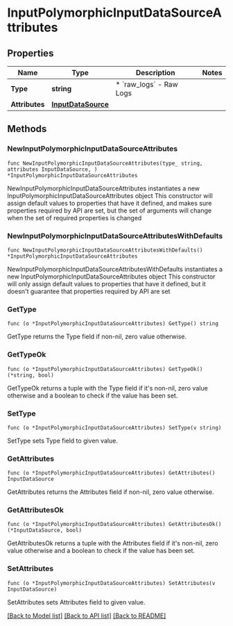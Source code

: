 # InputPolymorphicInputDataSourceAttributes

## Properties

Name | Type | Description | Notes
------------ | ------------- | ------------- | -------------
**Type** | **string** | * &#x60;raw_logs&#x60; - Raw Logs | 
**Attributes** | [**InputDataSource**](InputDataSource.md) |  | 

## Methods

### NewInputPolymorphicInputDataSourceAttributes

`func NewInputPolymorphicInputDataSourceAttributes(type_ string, attributes InputDataSource, ) *InputPolymorphicInputDataSourceAttributes`

NewInputPolymorphicInputDataSourceAttributes instantiates a new InputPolymorphicInputDataSourceAttributes object
This constructor will assign default values to properties that have it defined,
and makes sure properties required by API are set, but the set of arguments
will change when the set of required properties is changed

### NewInputPolymorphicInputDataSourceAttributesWithDefaults

`func NewInputPolymorphicInputDataSourceAttributesWithDefaults() *InputPolymorphicInputDataSourceAttributes`

NewInputPolymorphicInputDataSourceAttributesWithDefaults instantiates a new InputPolymorphicInputDataSourceAttributes object
This constructor will only assign default values to properties that have it defined,
but it doesn't guarantee that properties required by API are set

### GetType

`func (o *InputPolymorphicInputDataSourceAttributes) GetType() string`

GetType returns the Type field if non-nil, zero value otherwise.

### GetTypeOk

`func (o *InputPolymorphicInputDataSourceAttributes) GetTypeOk() (*string, bool)`

GetTypeOk returns a tuple with the Type field if it's non-nil, zero value otherwise
and a boolean to check if the value has been set.

### SetType

`func (o *InputPolymorphicInputDataSourceAttributes) SetType(v string)`

SetType sets Type field to given value.


### GetAttributes

`func (o *InputPolymorphicInputDataSourceAttributes) GetAttributes() InputDataSource`

GetAttributes returns the Attributes field if non-nil, zero value otherwise.

### GetAttributesOk

`func (o *InputPolymorphicInputDataSourceAttributes) GetAttributesOk() (*InputDataSource, bool)`

GetAttributesOk returns a tuple with the Attributes field if it's non-nil, zero value otherwise
and a boolean to check if the value has been set.

### SetAttributes

`func (o *InputPolymorphicInputDataSourceAttributes) SetAttributes(v InputDataSource)`

SetAttributes sets Attributes field to given value.



[[Back to Model list]](../README.md#documentation-for-models) [[Back to API list]](../README.md#documentation-for-api-endpoints) [[Back to README]](../README.md)


